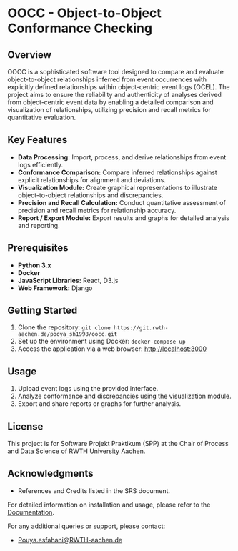 # OOCC - Object-to-Object Conformance Checking

## Overview
OOCC is a sophisticated software tool designed to compare and evaluate object-to-object relationships inferred from event occurrences with explicitly defined relationships within object-centric event logs (OCEL). The project aims to ensure the reliability and authenticity of analyses derived from object-centric event data by enabling a detailed comparison and visualization of relationships, utilizing precision and recall metrics for quantitative evaluation.

## Key Features
- **Data Processing:** Import, process, and derive relationships from event logs efficiently.
- **Conformance Comparison:** Compare inferred relationships against explicit relationships for alignment and deviations.
- **Visualization Module:** Create graphical representations to illustrate object-to-object relationships and discrepancies.
- **Precision and Recall Calculation:** Conduct quantitative assessment of precision and recall metrics for relationship accuracy.
- **Report / Export Module:** Export results and graphs for detailed analysis and reporting.

## Prerequisites
- **Python 3.x**
- **Docker**
- **JavaScript Libraries:** React, D3.js
- **Web Framework:** Django

## Getting Started
1. Clone the repository: `git clone https://git.rwth-aachen.de/pooya_sh1998/oocc.git`
2. Set up the environment using Docker: `docker-compose up`
3. Access the application via a web browser: [http://localhost:3000](http://localhost:3000)

## Usage
1. Upload event logs using the provided interface.
2. Analyze conformance and discrepancies using the visualization module.
3. Export and share reports or graphs for further analysis.

## License
This project is for Software Projekt Praktikum (SPP) at the Chair of Process and Data Science of RWTH University Aachen.

## Acknowledgments
- References and Credits listed in the SRS document.

For detailed information on installation and usage, please refer to the [Documentation](docs/).

For any additional queries or support, please contact:
- Pouya.esfahani@RWTH-aachen.de

